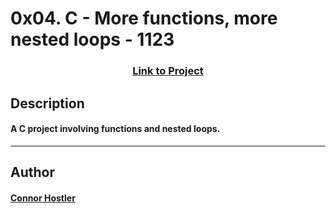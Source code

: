 # 0x04. C - More functions, more nested loops - 1123 
### <center>[Link to Project](https://github.com/chostler24/holbertonschool-low_level_programming)</center>
 ## Description
 #### A C project involving functions and nested loops.
 ---
 ## Author
 #### [Connor Hostler](chostler24)
